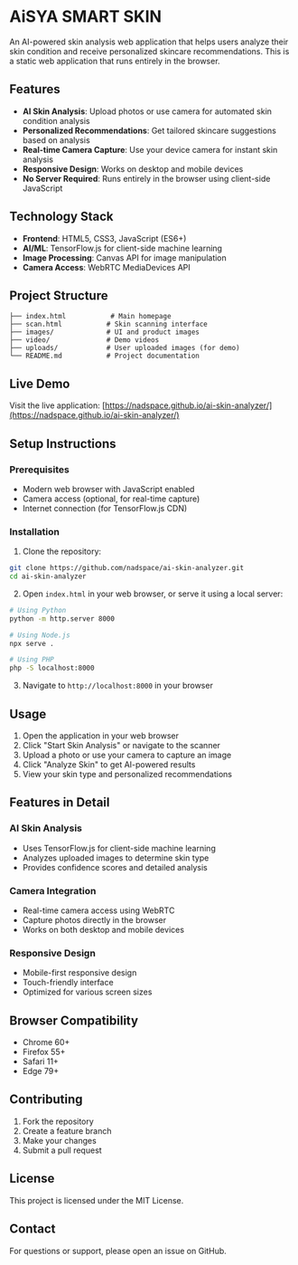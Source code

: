 # AiSYA SMART SKIN

An AI-powered skin analysis web application that helps users analyze their skin condition and receive personalized skincare recommendations. This is a static web application that runs entirely in the browser.

## Features

- **AI Skin Analysis**: Upload photos or use camera for automated skin condition analysis
- **Personalized Recommendations**: Get tailored skincare suggestions based on analysis
- **Real-time Camera Capture**: Use your device camera for instant skin analysis
- **Responsive Design**: Works on desktop and mobile devices
- **No Server Required**: Runs entirely in the browser using client-side JavaScript

## Technology Stack

- **Frontend**: HTML5, CSS3, JavaScript (ES6+)
- **AI/ML**: TensorFlow.js for client-side machine learning
- **Image Processing**: Canvas API for image manipulation
- **Camera Access**: WebRTC MediaDevices API

## Project Structure

```
├── index.html           # Main homepage
├── scan.html           # Skin scanning interface
├── images/             # UI and product images
├── video/              # Demo videos
├── uploads/            # User uploaded images (for demo)
└── README.md           # Project documentation
```

## Live Demo

Visit the live application: [https://nadspace.github.io/ai-skin-analyzer/](https://nadspace.github.io/ai-skin-analyzer/)

## Setup Instructions

### Prerequisites

- Modern web browser with JavaScript enabled
- Camera access (optional, for real-time capture)
- Internet connection (for TensorFlow.js CDN)

### Installation

1. Clone the repository:
```bash
git clone https://github.com/nadspace/ai-skin-analyzer.git
cd ai-skin-analyzer
```

2. Open `index.html` in your web browser, or serve it using a local server:
```bash
# Using Python
python -m http.server 8000

# Using Node.js
npx serve .

# Using PHP
php -S localhost:8000
```

3. Navigate to `http://localhost:8000` in your browser

## Usage

1. Open the application in your web browser
2. Click "Start Skin Analysis" or navigate to the scanner
3. Upload a photo or use your camera to capture an image
4. Click "Analyze Skin" to get AI-powered results
5. View your skin type and personalized recommendations

## Features in Detail

### AI Skin Analysis
- Uses TensorFlow.js for client-side machine learning
- Analyzes uploaded images to determine skin type
- Provides confidence scores and detailed analysis

### Camera Integration
- Real-time camera access using WebRTC
- Capture photos directly in the browser
- Works on both desktop and mobile devices

### Responsive Design
- Mobile-first responsive design
- Touch-friendly interface
- Optimized for various screen sizes

## Browser Compatibility

- Chrome 60+
- Firefox 55+
- Safari 11+
- Edge 79+

## Contributing

1. Fork the repository
2. Create a feature branch
3. Make your changes
4. Submit a pull request

## License

This project is licensed under the MIT License.

## Contact

For questions or support, please open an issue on GitHub.
